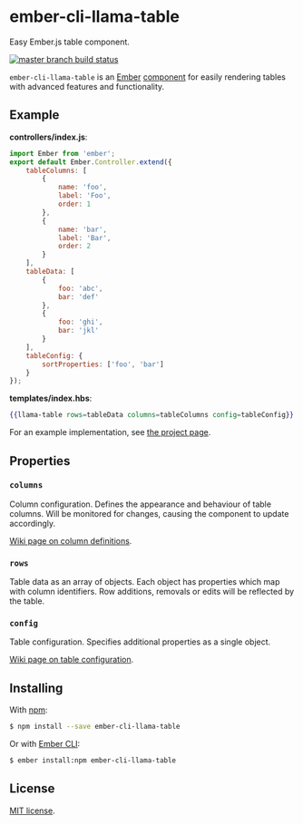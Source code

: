 # ember-cli-llama-table

Easy Ember.js table component.

[![master branch build status](https://travis-ci.org/luxbet/ember-cli-llama-table.svg?branch=master)](https://travis-ci.org/luxbet/ember-cli-llama-table)

`ember-cli-llama-table` is an [Ember][ember] [component][component] for easily
rendering tables with advanced features and functionality.

## Example

**controllers/index.js**:

```js
import Ember from 'ember';
export default Ember.Controller.extend({
    tableColumns: [
        {
            name: 'foo',
            label: 'Foo',
            order: 1
        },
        {
            name: 'bar',
            label: 'Bar',
            order: 2
        }
    ],
    tableData: [
        {
            foo: 'abc',
            bar: 'def'
        },
        {
            foo: 'ghi',
            bar: 'jkl'
        }
    ],
    tableConfig: {
        sortProperties: ['foo', 'bar']
    }
});
```

**templates/index.hbs**:

```hbs
{{llama-table rows=tableData columns=tableColumns config=tableConfig}}
```

For an example implementation, see [the project page][example].

## Properties

### `columns`

Column configuration. Defines the appearance and behaviour of table columns.
Will be monitored for changes, causing the component to update accordingly.

[Wiki page on column definitions][columns].

### `rows`

Table data as an array of objects. Each object has properties which map with
column identifiers. Row additions, removals or edits will be reflected by the
table.

### `config`

Table configuration. Specifies additional properties as a single object.

[Wiki page on table configuration][config].

## Installing

With [npm][npm]:

```sh
$ npm install --save ember-cli-llama-table
```

Or with [Ember CLI][cli]:

```sh
$ ember install:npm ember-cli-llama-table
```

## License

[MIT license](LICENSE.md).

[ember]: http://emberjs.com/
[component]: http://emberjs.com/api/classes/Ember.Component.html
[columns]: https://github.com/luxbet/ember-cli-llama-table/wiki/Column-definition
[config]: https://github.com/luxbet/ember-cli-llama-table/wiki/Table-configuration
[example]: http://luxbet.github.io/ember-cli-llama-table
[npm]: https://www.npmjs.com/
[cli]: http://www.ember-cli.com/
